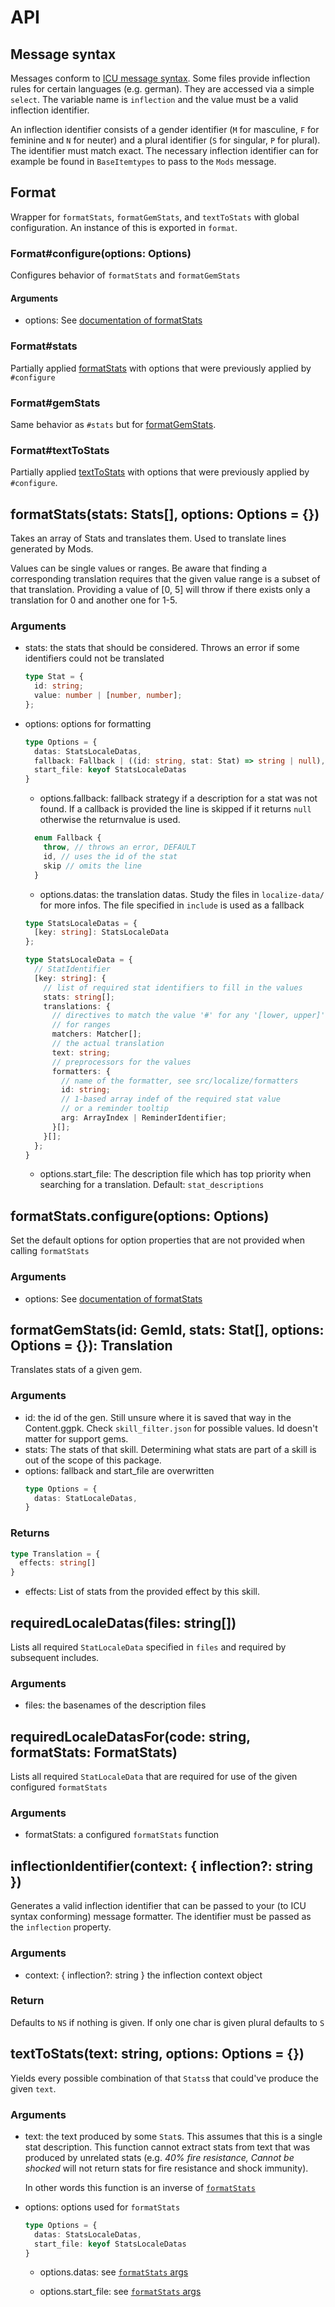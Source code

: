 # API

## Message syntax
Messages conform to [ICU message syntax](http://userguide.icu-project.org/formatparse/messages). 
Some files provide inflection rules for certain languages (e.g. german). 
They are accessed via a simple `select`. The variable name is `inflection` 
and the value must be a valid inflection identifier.

An inflection identifier consists of a gender identifier (`M` for masculine, 
`F` for feminine and `N` for neuter) and a plural identifier (`S` for singular, 
`P` for plural). The identifier must match exact. The necessary inflection
identifier can for example be found in `BaseItemtypes` to pass to the `Mods` message. 

## Format
Wrapper for `formatStats`, `formatGemStats`, and `textToStats` with global configuration.
An instance of this is exported in `format`.
### Format#configure(options: Options)
Configures behavior of `formatStats` and `formatGemStats`
#### Arguments
- options: See [documentation of formatStats](#formatStats-args)
### Format#stats
Partially applied [formatStats](#formatStats) with options that were previously
applied by `#configure`
### Format#gemStats
Same behavior as `#stats` but for [formatGemStats](#formatGemStats).
### Format#textToStats
Partially applied [textToStats](#textToStats) with options that were previously
applied by `#configure`.


## formatStats(stats: Stats[], options: Options = {})
Takes an array of Stats and translates them. Used to translate lines
generated by Mods. 

Values can be single values or ranges. Be aware that finding
a corresponding translation requires that the given value range is a subset of
that translation. Providing a value of [0, 5] will throw if there exists only 
a translation for 0 and another one for 1-5. 

### Arguments <a name="formatStats-args"></a>
- stats: the stats that should be considered. Throws an error if
  some identifiers could not be translated
  ```typescript
  type Stat = {
    id: string;
    value: number | [number, number]; 
  };
  ```
- options: options for formatting
  ```typescript
  type Options = {
    datas: StatsLocaleDatas,
    fallback: Fallback | ((id: string, stat: Stat) => string | null),
    start_file: keyof StatsLocaleDatas
  }
  ```
  - options.fallback: fallback strategy if a description for a stat was not found.
    If a callback is provided the line is skipped if it returns `null` otherwise
    the returnvalue is used.
  ```typescript
    enum Fallback {
      throw, // throws an error, DEFAULT
      id, // uses the id of the stat
      skip // omits the line
    }
  ```
  - options.datas: the translation datas. Study the files in `localize-data/` 
    for more infos. The file specified in `include` is used as a fallback
  
  ```typescript
  type StatsLocaleDatas = {
    [key: string]: StatsLocaleData
  };

  type StatsLocaleData = {
    // StatIdentifier
    [key: string]: {
      // list of required stat identifiers to fill in the values
      stats: string[]; 
      translations: {
        // directives to match the value '#' for any '[lower, upper]' 
        // for ranges
        matchers: Matcher[];
        // the actual translation
        text: string; 
        // preprocessors for the values
        formatters: {
          // name of the formatter, see src/localize/formatters
          id: string; 
          // 1-based array indef of the required stat value 
          // or a reminder tooltip
          arg: ArrayIndex | ReminderIdentifier;
        }[]; 
      }[];
    };
  }
  ```
  - options.start_file: The description file which has top priority
    when searching for a translation. Default: `stat_descriptions`

## formatStats.configure(options: Options)
Set the default options for option properties that are not provided
when calling `formatStats`

### Arguments
- options: See [documentation of formatStats](#formatStats-args)

## formatGemStats(id: GemId, stats: Stat[], options: Options = {}): Translation
Translates stats of a given gem.

### Arguments
- id: the id of the gen. Still unsure where it is saved that way in the Content.ggpk. 
  Check `skill_filter.json` for possible values. Id doesn't matter for support gems.
- stats: The stats of that skill. Determining what stats are part of a skill
  is out of the scope of this package.
- options: fallback and start_file are overwritten
  ```typescript
  type Options = {
    datas: StatLocaleDatas,
  }
  ```

### Returns
```typescript
type Translation = {
  effects: string[]
}
```
- effects: List of stats from the provided effect by this skill.


## requiredLocaleDatas(files: string[])
Lists all required `StatLocaleData` specified in `files` and required by subsequent includes.

### Arguments <a name="requiredLocaleDatas-args"></a>
- files: the basenames of the description files

## requiredLocaleDatasFor(code: string, formatStats: FormatStats)
Lists all required `StatLocaleData` that are required for use of the given configured 
`formatStats`

### Arguments
- formatStats: a configured `formatStats` function

## inflectionIdentifier(context: { inflection?: string })
Generates a valid inflection identifier that can be passed to your (to ICU syntax
conforming) message formatter. The identifier must be passed as the `inflection`
property.
### Arguments
- context: { inflection?: string } the inflection context object
### Return
Defaults to `NS` if nothing is given. If only one char is given plural defaults
to `S`

## textToStats(text: string, options: Options = {})
Yields every possible combination of that `Stats`s that could've produce the 
given `text`.

### Arguments <a name="textToStats-args"></a>
- text: the text produced by some `Stat`s. This assumes that this is a single
  stat description. This function cannot extract stats from text that was 
  produced by unrelated stats (e.g. *40% fire resistance, Cannot be shocked* 
  will not return stats for fire resistance and shock immunity). 
  
  In other words this function is an inverse of [`formatStats`](#formatStats)
- options: options used for `formatStats`
  ```typescript
  type Options = {
    datas: StatsLocaleDatas,
    start_file: keyof StatsLocaleDatas
  }
  ```
  - options.datas: see [`formatStats` args](#formatStats-args)
  
  - options.start_file: see [`formatStats` args](#formatStats-args)
